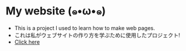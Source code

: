 # My website (๑•ω•๑)
- This is a project I used to learn how to make web pages.
- これは私がウェブサイトの作り方を学ぶために使用したプロジェクト!
- [Click here](https://silvia521wsn.github.io/)
